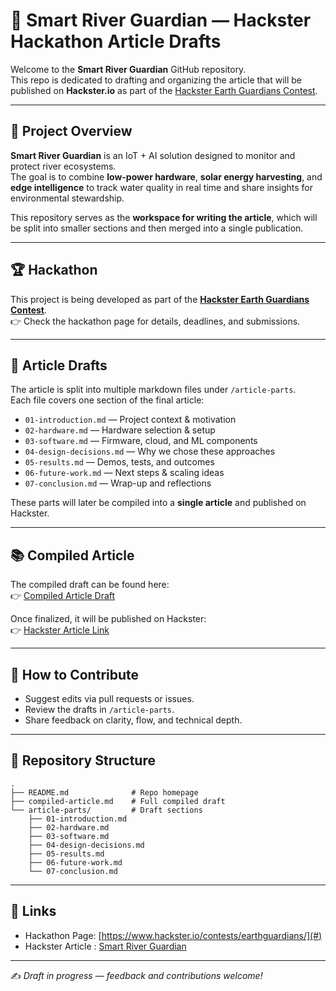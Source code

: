 # 🌊 Smart River Guardian — Hackster Hackathon Article Drafts

Welcome to the **Smart River Guardian** GitHub repository.  
This repo is dedicated to drafting and organizing the article that will be published on **Hackster.io** as part of the [Hackster Earth Guardians Contest](https://www.hackster.io/contests/earthguardians/).

---

## 📖 Project Overview
**Smart River Guardian** is an IoT + AI solution designed to monitor and protect river ecosystems.  
The goal is to combine **low-power hardware**, **solar energy harvesting**, and **edge intelligence** to track water quality in real time and share insights for environmental stewardship.  

This repository serves as the **workspace for writing the article**, which will be split into smaller sections and then merged into a single publication.

---

## 🏆 Hackathon
This project is being developed as part of the **[Hackster Earth Guardians Contest](https://www.hackster.io/contests/earthguardians/)**.  
👉 Check the hackathon page for details, deadlines, and submissions.

---

## 📝 Article Drafts
The article is split into multiple markdown files under `/article-parts`.  
Each file covers one section of the final article:

- `01-introduction.md` — Project context & motivation  
- `02-hardware.md` — Hardware selection & setup  
- `03-software.md` — Firmware, cloud, and ML components  
- `04-design-decisions.md` — Why we chose these approaches  
- `05-results.md` — Demos, tests, and outcomes  
- `06-future-work.md` — Next steps & scaling ideas  
- `07-conclusion.md` — Wrap-up and reflections  

These parts will later be compiled into a **single article** and published on Hackster.

---

## 📚 Compiled Article
The compiled draft can be found here:  
👉 [Compiled Article Draft](./compiled-article.md)  

Once finalized, it will be published on Hackster:  
👉 [Hackster Article Link](https://www.hackster.io/danuw/smart-river-guardian-48cadc)

---

## 🚀 How to Contribute
- Suggest edits via pull requests or issues.  
- Review the drafts in `/article-parts`.  
- Share feedback on clarity, flow, and technical depth.  

---

## 📌 Repository Structure
```
.
├── README.md              # Repo homepage
├── compiled-article.md    # Full compiled draft
└── article-parts/         # Draft sections
    ├── 01-introduction.md
    ├── 02-hardware.md
    ├── 03-software.md
    ├── 04-design-decisions.md
    ├── 05-results.md
    ├── 06-future-work.md
    └── 07-conclusion.md
```

---

## 🔗 Links
- Hackathon Page: [https://www.hackster.io/contests/earthguardians/](#)  
- Hackster Article : [Smart River Guardian](https://www.hackster.io/danuw/smart-river-guardian-48cadc)  

---

✍️ *Draft in progress — feedback and contributions welcome!*
